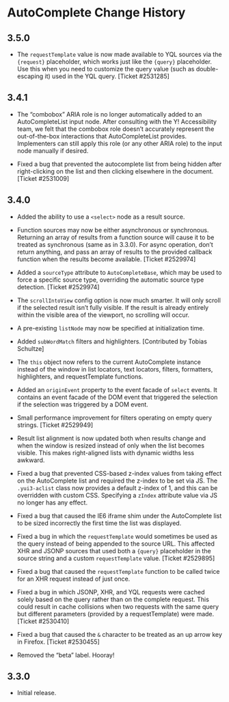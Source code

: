 AutoComplete Change History
===========================

3.5.0
-----

-   The `requestTemplate` value is now made available to YQL sources via the `{request}` placeholder, which works just like the `{query}` placeholder. Use this when you need to customize the query value (such as double-escaping it) used in the YQL query. \[Ticket \#2531285\]

3.4.1
-----

-   The “combobox” ARIA role is no longer automatically added to an AutoCompleteList input node. After consulting with the Y! Accessibility team, we felt that the combobox role doesn’t accurately represent the out-of-the-box interactions that AutoCompleteList provides. Implementers can still apply this role (or any other ARIA role) to the input node manually if desired.

-   Fixed a bug that prevented the autocomplete list from being hidden after right-clicking on the list and then clicking elsewhere in the document. \[Ticket \#2531009\]

3.4.0
-----

-   Added the ability to use a `<select>` node as a result source.

-   Function sources may now be either asynchronous or synchronous. Returning an array of results from a function source will cause it to be treated as synchronous (same as in 3.3.0). For async operation, don’t return anything, and pass an array of results to the provided callback function when the results become available. \[Ticket \#2529974\]

-   Added a `sourceType` attribute to `AutoCompleteBase`, which may be used to force a specific source type, overriding the automatic source type detection. \[Ticket \#2529974\]

-   The `scrollIntoView` config option is now much smarter. It will only scroll if the selected result isn’t fully visible. If the result is already entirely within the visible area of the viewport, no scrolling will occur.

-   A pre-existing `listNode` may now be specified at initialization time.

-   Added `subWordMatch` filters and highlighters. \[Contributed by Tobias Schultze\]

-   The `this` object now refers to the current AutoComplete instance instead of the window in list locators, text locators, filters, formatters, highlighters, and requestTemplate functions.

-   Added an `originEvent` property to the event facade of `select` events. It contains an event facade of the DOM event that triggered the selection if the selection was triggered by a DOM event.

-   Small performance improvement for filters operating on empty query strings. \[Ticket \#2529949\]

-   Result list alignment is now updated both when results change and when the window is resized instead of only when the list becomes visible. This makes right-aligned lists with dynamic widths less awkward.

-   Fixed a bug that prevented CSS-based z-index values from taking effect on the AutoComplete list and required the z-index to be set via JS. The `.yui3-aclist` class now provides a default z-index of 1, and this can be overridden with custom CSS. Specifying a `zIndex` attribute value via JS no longer has any effect.

-   Fixed a bug that caused the IE6 iframe shim under the AutoComplete list to be sized incorrectly the first time the list was displayed.

-   Fixed a bug in which the `requestTemplate` would sometimes be used as the query instead of being appended to the source URL. This affected XHR and JSONP sources that used both a `{query}` placeholder in the source string and a custom `requestTemplate` value. \[Ticket \#2529895\]

-   Fixed a bug that caused the `requestTemplate` function to be called twice for an XHR request instead of just once.

-   Fixed a bug in which JSONP, XHR, and YQL requests were cached solely based on the query rather than on the complete request. This could result in cache collisions when two requests with the same query but different parameters (provided by a requestTemplate) were made. \[Ticket \#2530410\]

-   Fixed a bug that caused the `&` character to be treated as an up arrow key in Firefox. \[Ticket \#2530455\]

-   Removed the “beta” label. Hooray!

3.3.0
-----

-   Initial release.
